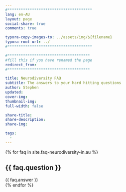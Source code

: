 ```yaml
---
#**************************************
lang: en-AU
layout: page
social-share: true
comments: true

typora-copy-images-to: ../assets/img/${filename}
typora-root-url: ../
#**************************************

#*************************************
#fill this if you have renamed the page
redirect_from:
#*************************************

title: Neurodiversity FAQ
subtitle: The answers to your hard hitting questions
author: Stephen
updated: 
cover-img: 
thumbnail-img: 
full-width: false

share-title: 
share-description: 
share-img: 

tags:
  -
---
```




{% for faq in site.faq-neurodiversity-in.au %}
  <div class="faq">
    <h2>{{ faq.question }}</h2>
    {{ faq.answer }}
  </div>
{% endfor %}